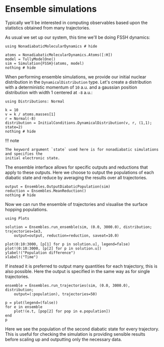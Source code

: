# Ensemble simulations

Typically we'll be interested in computing observables based upon the statistics
obtained from many trajectories.

As usual we set up our system, this time we'll be doing FSSH dynamics:
```@example ensemble
using NonadiabaticMolecularDynamics # hide

atoms = NonadiabaticMolecularDynamics.Atoms([:H])
model = TullyModelOne()
sim = Simulation{FSSH}(atoms, model)
nothing # hide
```

When performing ensemble simulations, we provide our initial nuclear distribution in the
`DynamicalDistribution` type.
Let's create a distribution with a deterministic momentum of ``10`` a.u. and a
gaussian position distribution with width 1 centered at ``-8`` a.u.:
```@example ensemble
using Distributions: Normal

k = 10
v = k / atoms.masses[1]
r = Normal(-8)
distribution = InitialConditions.DynamicalDistribution(v, r, (1,1); state=2)
nothing # hide
```
!!! note

    The keyword argument `state` used here is for nonadiabatic simulations and specifies the
    initial electronic state.

The ensemble interface allows for specific outputs and reductions
that apply to these outputs.
Here we choose to output the populations of each diabatic state and reduce by averaging
the results over all trajectories.
```@example ensemble
output = Ensembles.OutputDiabaticPopulation(sim)
reduction = Ensembles.MeanReduction()
nothing # hide
```

Now we can run the ensemble of trajectories and visualise the surface hopping populations.
```@example ensemble
using Plots

solution = Ensembles.run_ensemble(sim, (0.0, 3000.0), distribution; trajectories=1e3,
    output=output, reduction=reduction, saveat=10.0)

plot(0:10:3000, [p[1] for p in solution.u], legend=false)
plot!(0:10:3000, [p[2] for p in solution.u])
ylabel!("Population difference")
xlabel!("Time")
```

If instead it is preferred to output many quantities for each trajectory, this is
also possible.
Here the output is specified in the same way as for single trajectories.
```@example ensemble
ensemble = Ensembles.run_trajectories(sim, (0.0, 3000.0), distribution;
    output=(:population), trajectories=50)

p = plot(legend=(false))
for e in ensemble
    plot!(e.t, [pop[2] for pop in e.population])
end
p
```
Here we see the population of the second diabatic state for every trajectory.
This is useful for checking the simulation is providing sensible results
before scaling up and outputting only the necessary data.
